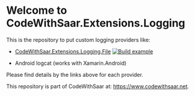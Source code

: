 # Welcome to CodeWithSaar.Extensions.Logging

This is the repository to put custom logging providers like:

* [CodeWithSaar.Extensions.Logging.File](./CodeWithSaar.Extensions.Logging.File/Readme.MD) [![Build example](https://github.com/xiaomi7732/CodeWithSaar.Extensions.Logging/actions/workflows/nightly-example.yaml/badge.svg)](https://github.com/xiaomi7732/CodeWithSaar.Extensions.Logging/actions/workflows/nightly-example.yaml)

* Android logcat (works with Xamarin.Android)

Please find details by the links above for each provider.

This repository is part of CodeWithSaar at: <https://www.codewithsaar.net>.
